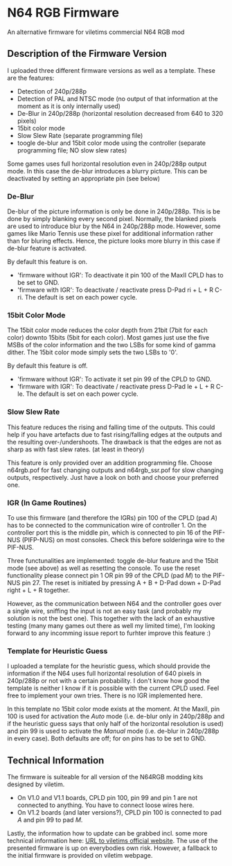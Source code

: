 # N64 RGB Firmware
An alternative firmware for viletims commercial N64 RGB mod


## Description of the Firmware Version

I uploaded three different firmware versions as well as a template. These are the features:
- Detection of 240p/288p
- Detection of PAL and NTSC mode (no output of that information at the moment as it is only internally used)
- De-Blur in 240p/288p (horizontal resolution decreased from 640 to 320 pixels)
- 15bit color mode
- Slow Slew Rate (separate programming file)
- toogle de-blur and 15bit color mode using the controller (separate programming file; NO slow slew rates)

Some games uses full horizontal resolution even in 240p/288p output mode. In this case the de-blur introduces a blurry picture. This can be deactivated by setting an appropriate pin (see below)


### De-Blur

De-blur of the picture information is only be done in 240p/288p. This is be done by simply blanking every second pixel. Normally, the blanked pixels are used to introduce blur by the N64 in 240p/288p mode. However, some games like Mario Tennis use these pixel for additional information rather than for bluring effects. Hence, the picture looks more blurry in this case if de-blur feature is activated.

By default this feature is on.
- 'firmware without IGR': To deactivate it pin 100 of the MaxII CPLD has to be set to GND.
- 'firmware with IGR': To deactivate / reactivate press D-Pad ri + L + R C-ri. The default is set on each power cycle.

### 15bit Color Mode

The 15bit color mode reduces the color depth from 21bit (7bit for each color) downto 15bits (5bit for each color). Most games just use the five MSBs of the color information and the two LSBs for some kind of gamma dither. The 15bit color mode simply sets the two LSBs to '0'.

By default this feature is off.
- 'firmware without IGR': To activate it set pin 99 of the CPLD to GND.
- 'firmware with IGR': To deactivate / reactivate press D-Pad le + L + R C-le. The default is set on each power cycle. 

### Slow Slew Rate

This feature reduces the rising and falling time of the outputs. This could help if you have artefacts due to fast rising/falling edges at the outputs and the resulting over-/undershoots. The drawback is that the edges are not as sharp as with fast slew rates. (at least in theory)

This feature is only provided over an addition programming file. Choose n64rgb.pof for fast changing outputs and n64rgb_ssr.pof for slow changing outputs, respectively. Just have a look on both and choose your preferred one.

### IGR (In Game Routines)

To use this firmware (and therefore the IGRs) pin 100 of the CPLD (pad *A*) has to be connected to the communication wire of controller 1. On the controller port this is the middle pin, which is connected to pin 16 of the PIF-NUS (PIFP-NUS) on most consoles. Check this before solderinga wire to the PIF-NUS.  

Three functunalities are implemented: toggle de-blur feature and the 15bit mode (see above) as well as resetting the console. To use the reset functionality please connect pin 1 OR pin 99 of the CPLD (pad *M*) to the PIF-NUS pin 27. The reset is initiated by pressing A + B + D-Pad down + D-Pad right + L + R together.  

However, as the communication between N64 and the controller goes over a single wire, sniffing the input is not an easy task (and probably my solution is not the best one). This together with the lack of an exhaustive testing (many many games out there as well my limited time), I'm looking forward to any incomming issue report to furhter improve this feature :)   

### Template for Heuristic Guess

I uploaded a template for the heuristic guess, which should provide the information if the N64 uses full horizontal resolution of 640 pixels in 240p/288p or not with a certain probability. I don't know how good the template is neither I know if it is possible with the current CPLD used. Feel free to implement your own tries. There is no IGR implemented here.

In this template no 15bit color mode exists at the moment. At the MaxII, pin 100 is used for activation the *Auto* mode (i.e. de-blur only in 240p/288p and if the heuristic guess says that only half of the horizontal resolution is used) and pin 99 is used to activate the *Manual* mode (i.e. de-blur in 240p/288p in every case). Both defaults are off; for on pins has to be set to GND.

## Technical Information

The firmware is suiteable for all version of the N64RGB modding kits designed by viletim.
- On V1.0 and V1.1 boards, CPLD pin 100, pin 99 and pin 1 are not connected to anything. You have to connect loose wires here.
- On V1.2 boards (and later versions?), CPLD pin 100 is connected to pad *A* and pin 99 to pad *M*.


Lastly, the information how to update can be grabbed incl. some more technical information here: [URL to viletims official website](http://etim.net.au/n64rgb/tech/). The use of the presented firmware is up on everybodies own risk. However, a fallback to the initial firmware is provided on viletim webpage. 